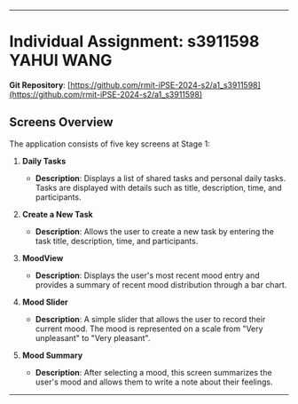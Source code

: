 

---

# Individual Assignment: s3911598 YAHUI WANG

**Git Repository**: [https://github.com/rmit-iPSE-2024-s2/a1_s3911598](https://github.com/rmit-iPSE-2024-s2/a1_s3911598)

## Screens Overview

The application consists of five key screens at Stage 1:

1. **Daily Tasks**
   - **Description**: Displays a list of shared tasks and personal daily tasks. Tasks are displayed with details such as title, description, time, and participants.

2. **Create a New Task**
   - **Description**: Allows the user to create a new task by entering the task title, description, time, and participants.

3. **MoodView**
   - **Description**: Displays the user's most recent mood entry and provides a summary of recent mood distribution through a bar chart.

4. **Mood Slider**
   - **Description**: A simple slider that allows the user to record their current mood. The mood is represented on a scale from "Very unpleasant" to "Very pleasant".

5. **Mood Summary**
   - **Description**: After selecting a mood, this screen summarizes the user's mood and allows them to write a note about their feelings.

---

